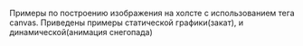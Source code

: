 Примеры по построению изображения на холсте с использованием тега canvas. Приведены примеры статической графики(закат), и динамической(анимация снегопада)
